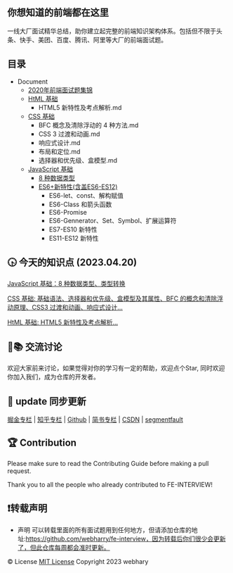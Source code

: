 ## 你想知道的前端都在这里
一线大厂面试精华总结，助你建立起完整的前端知识架构体系。包括但不限于头条、快手、美团、百度、腾讯、阿里等大厂的前端面试题。

## 目录
* Document
  * [2020年前端面试题集锦](https://github.com/webharry/fe-interview/blob/master/Document/2020%E5%89%8D%E7%AB%AF%E9%9D%A2%E8%AF%95%E9%A2%98%E6%95%B4%E7%90%86.md)
  * [HtML 基础](https://github.com/webharry/fe-interview/tree/master/Document/HtML%20%E5%9F%BA%E7%A1%80)
    * HTML5 新特性及考点解析.md
  * [CSS 基础](https://github.com/webharry/fe-interview/tree/master/Document/CSS%20%E5%9F%BA%E7%A1%80)
    * BFC  概念及清除浮动的 4 种方法.md
    * CSS 3 过渡和动画.md
    * 响应式设计.md
    * 布局和定位.md
    * 选择器和优先级、盒模型.md
  * [JavaScript 基础](https://github.com/webharry/fe-interview/tree/master/Document/JavaScript%20%E5%9F%BA%E7%A1%80)
    * [8 种数据类型](https://github.com/webharry/fe-interview/blob/master/Document/JavaScript%20%E5%9F%BA%E7%A1%80/8%20%E7%A7%8D%E6%95%B0%E6%8D%AE%E7%B1%BB%E5%9E%8B.md)
    * [ES6+新特性(含盖ES6-ES12)](https://github.com/webharry/fe-interview/tree/master/Document/JavaScript%20%E5%9F%BA%E7%A1%80/ES6%2B%E6%96%B0%E7%89%B9%E6%80%A7)
      * ES6-let、const、解构赋值
      * ES6-Class 和箭头函数
      * ES6-Promise
      * ES6-Gennerator、Set、Symbol、扩展运算符
      * ES7-ES10 新特性
      * ES11-ES12 新特性

## 🕟 今天的知识点 (2023.04.20) 
[JavaScript 基础：8 种数据类型、类型转换](https://github.com/webharry/fe-interview/tree/master/Document/JavaScript%20%E5%9F%BA%E7%A1%80)

[CSS 基础: 基础语法、选择器和优先级、盒模型及其属性、BFC 的概念和清除浮动原理、CSS3 过渡和动画、响应式设计...](https://github.com/webharry/fe-interview/tree/master/Document/CSS%20%E5%9F%BA%E7%A1%80)

[HtML 基础: HTML5 新特性及考点解析...](https://github.com/webharry/fe-interview/tree/master/Document/HtML%20%E5%9F%BA%E7%A1%80)

## 🤝📚 交流讨论
欢迎大家前来讨论，如果觉得对你的学习有一定的帮助，欢迎点个Star, 同时欢迎你加入我们，成为仓库的开发者。

## 📢 update 同步更新
[掘金专栏](https://juejin.cn/column/7218749269896970299) | [知乎专栏](https://www.zhihu.com/column/c_1627260575263817728) | [Github](https://github.com/webharry/fe-interview) | [简书专栏](https://www.jianshu.com/c/8ee0e31d826e) | [CSDN](https://blog.csdn.net/web_harry) | [segmentfault](https://segmentfault.com/u/yangjie_5f0c1f890b88a/articles)

## 🏆 Contribution
Please make sure to read the Contributing Guide before making a pull request.

Thank you to all the people who already contributed to FE-INTERVIEW!

## ❗️转载声明
- 声明
可以转载里面的所有面试题用到任何地方，但请添加仓库的地址:https://github.com/webharry/fe-interview，因为转载后你们很少会更新了，但此仓库每周都会准时更新。

©️ License
[MIT License](https://github.com/webharry/fe-interview/blob/master/LICENSE)
Copyright 2023 webhary
